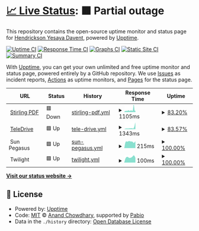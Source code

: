 # [📈 Live Status](https://status.erdav.eu.org): <!--live status--> **🟧 Partial outage**

This repository contains the open-source uptime monitor and status page for [Hendrickson Yesaya Davent](https://status.erdav.eu.org), powered by [Upptime](https://github.com/upptime/upptime).

[![Uptime CI](https://github.com/erdav544/status/workflows/Uptime%20CI/badge.svg)](https://github.com/erdav544/status/actions?query=workflow%3A%22Uptime+CI%22)
[![Response Time CI](https://github.com/erdav544/status/workflows/Response%20Time%20CI/badge.svg)](https://github.com/erdav544/status/actions?query=workflow%3A%22Response+Time+CI%22)
[![Graphs CI](https://github.com/erdav544/status/workflows/Graphs%20CI/badge.svg)](https://github.com/erdav544/status/actions?query=workflow%3A%22Graphs+CI%22)
[![Static Site CI](https://github.com/erdav544/status/workflows/Static%20Site%20CI/badge.svg)](https://github.com/erdav544/status/actions?query=workflow%3A%22Static+Site+CI%22)
[![Summary CI](https://github.com/erdav544/status/workflows/Summary%20CI/badge.svg)](https://github.com/erdav544/status/actions?query=workflow%3A%22Summary+CI%22)

With [Upptime](https://upptime.js.org), you can get your own unlimited and free uptime monitor and status page, powered entirely by a GitHub repository. We use [Issues](https://github.com/erdav544/status/issues) as incident reports, [Actions](https://github.com/erdav544/status/actions) as uptime monitors, and [Pages](https://status.erdav.eu.org) for the status page.

<!--start: status pages-->
<!-- This summary is generated by Upptime (https://github.com/upptime/upptime) -->
<!-- Do not edit this manually, your changes will be overwritten -->
<!-- prettier-ignore -->
| URL | Status | History | Response Time | Uptime |
| --- | ------ | ------- | ------------- | ------ |
| <img alt="" src="https://icons.duckduckgo.com/ip3/pdf.erdav.eu.org.ico" height="13"> [Stirling PDF](https://pdf.erdav.eu.org) | 🟥 Down | [stirling-pdf.yml](https://github.com/erdav544/status/commits/HEAD/history/stirling-pdf.yml) | <details><summary><img alt="Response time graph" src="./graphs/stirling-pdf/response-time-week.png" height="20"> 1105ms</summary><br><a href="https://status.erdav.eu.org/history/stirling-pdf"><img alt="Response time 727" src="https://img.shields.io/endpoint?url=https%3A%2F%2Fraw.githubusercontent.com%2Ferdav544%2Fstatus%2FHEAD%2Fapi%2Fstirling-pdf%2Fresponse-time.json"></a><br><a href="https://status.erdav.eu.org/history/stirling-pdf"><img alt="24-hour response time 722" src="https://img.shields.io/endpoint?url=https%3A%2F%2Fraw.githubusercontent.com%2Ferdav544%2Fstatus%2FHEAD%2Fapi%2Fstirling-pdf%2Fresponse-time-day.json"></a><br><a href="https://status.erdav.eu.org/history/stirling-pdf"><img alt="7-day response time 1105" src="https://img.shields.io/endpoint?url=https%3A%2F%2Fraw.githubusercontent.com%2Ferdav544%2Fstatus%2FHEAD%2Fapi%2Fstirling-pdf%2Fresponse-time-week.json"></a><br><a href="https://status.erdav.eu.org/history/stirling-pdf"><img alt="30-day response time 794" src="https://img.shields.io/endpoint?url=https%3A%2F%2Fraw.githubusercontent.com%2Ferdav544%2Fstatus%2FHEAD%2Fapi%2Fstirling-pdf%2Fresponse-time-month.json"></a><br><a href="https://status.erdav.eu.org/history/stirling-pdf"><img alt="1-year response time 727" src="https://img.shields.io/endpoint?url=https%3A%2F%2Fraw.githubusercontent.com%2Ferdav544%2Fstatus%2FHEAD%2Fapi%2Fstirling-pdf%2Fresponse-time-year.json"></a></details> | <details><summary><a href="https://status.erdav.eu.org/history/stirling-pdf">83.20%</a></summary><a href="https://status.erdav.eu.org/history/stirling-pdf"><img alt="All-time uptime 63.59%" src="https://img.shields.io/endpoint?url=https%3A%2F%2Fraw.githubusercontent.com%2Ferdav544%2Fstatus%2FHEAD%2Fapi%2Fstirling-pdf%2Fuptime.json"></a><br><a href="https://status.erdav.eu.org/history/stirling-pdf"><img alt="24-hour uptime 99.99%" src="https://img.shields.io/endpoint?url=https%3A%2F%2Fraw.githubusercontent.com%2Ferdav544%2Fstatus%2FHEAD%2Fapi%2Fstirling-pdf%2Fuptime-day.json"></a><br><a href="https://status.erdav.eu.org/history/stirling-pdf"><img alt="7-day uptime 83.20%" src="https://img.shields.io/endpoint?url=https%3A%2F%2Fraw.githubusercontent.com%2Ferdav544%2Fstatus%2FHEAD%2Fapi%2Fstirling-pdf%2Fuptime-week.json"></a><br><a href="https://status.erdav.eu.org/history/stirling-pdf"><img alt="30-day uptime 93.45%" src="https://img.shields.io/endpoint?url=https%3A%2F%2Fraw.githubusercontent.com%2Ferdav544%2Fstatus%2FHEAD%2Fapi%2Fstirling-pdf%2Fuptime-month.json"></a><br><a href="https://status.erdav.eu.org/history/stirling-pdf"><img alt="1-year uptime 63.59%" src="https://img.shields.io/endpoint?url=https%3A%2F%2Fraw.githubusercontent.com%2Ferdav544%2Fstatus%2FHEAD%2Fapi%2Fstirling-pdf%2Fuptime-year.json"></a></details>
| <img alt="" src="https://icons.duckduckgo.com/ip3/teledrive.erdav.eu.org.ico" height="13"> [TeleDrive](https://teledrive.erdav.eu.org) | 🟩 Up | [tele-drive.yml](https://github.com/erdav544/status/commits/HEAD/history/tele-drive.yml) | <details><summary><img alt="Response time graph" src="./graphs/tele-drive/response-time-week.png" height="20"> 1343ms</summary><br><a href="https://status.erdav.eu.org/history/tele-drive"><img alt="Response time 560" src="https://img.shields.io/endpoint?url=https%3A%2F%2Fraw.githubusercontent.com%2Ferdav544%2Fstatus%2FHEAD%2Fapi%2Ftele-drive%2Fresponse-time.json"></a><br><a href="https://status.erdav.eu.org/history/tele-drive"><img alt="24-hour response time 5282" src="https://img.shields.io/endpoint?url=https%3A%2F%2Fraw.githubusercontent.com%2Ferdav544%2Fstatus%2FHEAD%2Fapi%2Ftele-drive%2Fresponse-time-day.json"></a><br><a href="https://status.erdav.eu.org/history/tele-drive"><img alt="7-day response time 1343" src="https://img.shields.io/endpoint?url=https%3A%2F%2Fraw.githubusercontent.com%2Ferdav544%2Fstatus%2FHEAD%2Fapi%2Ftele-drive%2Fresponse-time-week.json"></a><br><a href="https://status.erdav.eu.org/history/tele-drive"><img alt="30-day response time 785" src="https://img.shields.io/endpoint?url=https%3A%2F%2Fraw.githubusercontent.com%2Ferdav544%2Fstatus%2FHEAD%2Fapi%2Ftele-drive%2Fresponse-time-month.json"></a><br><a href="https://status.erdav.eu.org/history/tele-drive"><img alt="1-year response time 560" src="https://img.shields.io/endpoint?url=https%3A%2F%2Fraw.githubusercontent.com%2Ferdav544%2Fstatus%2FHEAD%2Fapi%2Ftele-drive%2Fresponse-time-year.json"></a></details> | <details><summary><a href="https://status.erdav.eu.org/history/tele-drive">83.57%</a></summary><a href="https://status.erdav.eu.org/history/tele-drive"><img alt="All-time uptime 51.62%" src="https://img.shields.io/endpoint?url=https%3A%2F%2Fraw.githubusercontent.com%2Ferdav544%2Fstatus%2FHEAD%2Fapi%2Ftele-drive%2Fuptime.json"></a><br><a href="https://status.erdav.eu.org/history/tele-drive"><img alt="24-hour uptime 100.00%" src="https://img.shields.io/endpoint?url=https%3A%2F%2Fraw.githubusercontent.com%2Ferdav544%2Fstatus%2FHEAD%2Fapi%2Ftele-drive%2Fuptime-day.json"></a><br><a href="https://status.erdav.eu.org/history/tele-drive"><img alt="7-day uptime 83.57%" src="https://img.shields.io/endpoint?url=https%3A%2F%2Fraw.githubusercontent.com%2Ferdav544%2Fstatus%2FHEAD%2Fapi%2Ftele-drive%2Fuptime-week.json"></a><br><a href="https://status.erdav.eu.org/history/tele-drive"><img alt="30-day uptime 94.19%" src="https://img.shields.io/endpoint?url=https%3A%2F%2Fraw.githubusercontent.com%2Ferdav544%2Fstatus%2FHEAD%2Fapi%2Ftele-drive%2Fuptime-month.json"></a><br><a href="https://status.erdav.eu.org/history/tele-drive"><img alt="1-year uptime 51.62%" src="https://img.shields.io/endpoint?url=https%3A%2F%2Fraw.githubusercontent.com%2Ferdav544%2Fstatus%2FHEAD%2Fapi%2Ftele-drive%2Fuptime-year.json"></a></details>
| <img alt="" src="https://icons.duckduckgo.com/ip3/null.ico" height="13"> Sun Pegasus | 🟩 Up | [sun-pegasus.yml](https://github.com/erdav544/status/commits/HEAD/history/sun-pegasus.yml) | <details><summary><img alt="Response time graph" src="./graphs/sun-pegasus/response-time-week.png" height="20"> 215ms</summary><br><a href="https://status.erdav.eu.org/history/sun-pegasus"><img alt="Response time 206" src="https://img.shields.io/endpoint?url=https%3A%2F%2Fraw.githubusercontent.com%2Ferdav544%2Fstatus%2FHEAD%2Fapi%2Fsun-pegasus%2Fresponse-time.json"></a><br><a href="https://status.erdav.eu.org/history/sun-pegasus"><img alt="24-hour response time 228" src="https://img.shields.io/endpoint?url=https%3A%2F%2Fraw.githubusercontent.com%2Ferdav544%2Fstatus%2FHEAD%2Fapi%2Fsun-pegasus%2Fresponse-time-day.json"></a><br><a href="https://status.erdav.eu.org/history/sun-pegasus"><img alt="7-day response time 215" src="https://img.shields.io/endpoint?url=https%3A%2F%2Fraw.githubusercontent.com%2Ferdav544%2Fstatus%2FHEAD%2Fapi%2Fsun-pegasus%2Fresponse-time-week.json"></a><br><a href="https://status.erdav.eu.org/history/sun-pegasus"><img alt="30-day response time 208" src="https://img.shields.io/endpoint?url=https%3A%2F%2Fraw.githubusercontent.com%2Ferdav544%2Fstatus%2FHEAD%2Fapi%2Fsun-pegasus%2Fresponse-time-month.json"></a><br><a href="https://status.erdav.eu.org/history/sun-pegasus"><img alt="1-year response time 206" src="https://img.shields.io/endpoint?url=https%3A%2F%2Fraw.githubusercontent.com%2Ferdav544%2Fstatus%2FHEAD%2Fapi%2Fsun-pegasus%2Fresponse-time-year.json"></a></details> | <details><summary><a href="https://status.erdav.eu.org/history/sun-pegasus">100.00%</a></summary><a href="https://status.erdav.eu.org/history/sun-pegasus"><img alt="All-time uptime 100.00%" src="https://img.shields.io/endpoint?url=https%3A%2F%2Fraw.githubusercontent.com%2Ferdav544%2Fstatus%2FHEAD%2Fapi%2Fsun-pegasus%2Fuptime.json"></a><br><a href="https://status.erdav.eu.org/history/sun-pegasus"><img alt="24-hour uptime 100.00%" src="https://img.shields.io/endpoint?url=https%3A%2F%2Fraw.githubusercontent.com%2Ferdav544%2Fstatus%2FHEAD%2Fapi%2Fsun-pegasus%2Fuptime-day.json"></a><br><a href="https://status.erdav.eu.org/history/sun-pegasus"><img alt="7-day uptime 100.00%" src="https://img.shields.io/endpoint?url=https%3A%2F%2Fraw.githubusercontent.com%2Ferdav544%2Fstatus%2FHEAD%2Fapi%2Fsun-pegasus%2Fuptime-week.json"></a><br><a href="https://status.erdav.eu.org/history/sun-pegasus"><img alt="30-day uptime 100.00%" src="https://img.shields.io/endpoint?url=https%3A%2F%2Fraw.githubusercontent.com%2Ferdav544%2Fstatus%2FHEAD%2Fapi%2Fsun-pegasus%2Fuptime-month.json"></a><br><a href="https://status.erdav.eu.org/history/sun-pegasus"><img alt="1-year uptime 100.00%" src="https://img.shields.io/endpoint?url=https%3A%2F%2Fraw.githubusercontent.com%2Ferdav544%2Fstatus%2FHEAD%2Fapi%2Fsun-pegasus%2Fuptime-year.json"></a></details>
| <img alt="" src="https://icons.duckduckgo.com/ip3/null.ico" height="13"> Twilight | 🟩 Up | [twilight.yml](https://github.com/erdav544/status/commits/HEAD/history/twilight.yml) | <details><summary><img alt="Response time graph" src="./graphs/twilight/response-time-week.png" height="20"> 100ms</summary><br><a href="https://status.erdav.eu.org/history/twilight"><img alt="Response time 111" src="https://img.shields.io/endpoint?url=https%3A%2F%2Fraw.githubusercontent.com%2Ferdav544%2Fstatus%2FHEAD%2Fapi%2Ftwilight%2Fresponse-time.json"></a><br><a href="https://status.erdav.eu.org/history/twilight"><img alt="24-hour response time 86" src="https://img.shields.io/endpoint?url=https%3A%2F%2Fraw.githubusercontent.com%2Ferdav544%2Fstatus%2FHEAD%2Fapi%2Ftwilight%2Fresponse-time-day.json"></a><br><a href="https://status.erdav.eu.org/history/twilight"><img alt="7-day response time 100" src="https://img.shields.io/endpoint?url=https%3A%2F%2Fraw.githubusercontent.com%2Ferdav544%2Fstatus%2FHEAD%2Fapi%2Ftwilight%2Fresponse-time-week.json"></a><br><a href="https://status.erdav.eu.org/history/twilight"><img alt="30-day response time 108" src="https://img.shields.io/endpoint?url=https%3A%2F%2Fraw.githubusercontent.com%2Ferdav544%2Fstatus%2FHEAD%2Fapi%2Ftwilight%2Fresponse-time-month.json"></a><br><a href="https://status.erdav.eu.org/history/twilight"><img alt="1-year response time 111" src="https://img.shields.io/endpoint?url=https%3A%2F%2Fraw.githubusercontent.com%2Ferdav544%2Fstatus%2FHEAD%2Fapi%2Ftwilight%2Fresponse-time-year.json"></a></details> | <details><summary><a href="https://status.erdav.eu.org/history/twilight">100.00%</a></summary><a href="https://status.erdav.eu.org/history/twilight"><img alt="All-time uptime 99.85%" src="https://img.shields.io/endpoint?url=https%3A%2F%2Fraw.githubusercontent.com%2Ferdav544%2Fstatus%2FHEAD%2Fapi%2Ftwilight%2Fuptime.json"></a><br><a href="https://status.erdav.eu.org/history/twilight"><img alt="24-hour uptime 100.00%" src="https://img.shields.io/endpoint?url=https%3A%2F%2Fraw.githubusercontent.com%2Ferdav544%2Fstatus%2FHEAD%2Fapi%2Ftwilight%2Fuptime-day.json"></a><br><a href="https://status.erdav.eu.org/history/twilight"><img alt="7-day uptime 100.00%" src="https://img.shields.io/endpoint?url=https%3A%2F%2Fraw.githubusercontent.com%2Ferdav544%2Fstatus%2FHEAD%2Fapi%2Ftwilight%2Fuptime-week.json"></a><br><a href="https://status.erdav.eu.org/history/twilight"><img alt="30-day uptime 100.00%" src="https://img.shields.io/endpoint?url=https%3A%2F%2Fraw.githubusercontent.com%2Ferdav544%2Fstatus%2FHEAD%2Fapi%2Ftwilight%2Fuptime-month.json"></a><br><a href="https://status.erdav.eu.org/history/twilight"><img alt="1-year uptime 99.85%" src="https://img.shields.io/endpoint?url=https%3A%2F%2Fraw.githubusercontent.com%2Ferdav544%2Fstatus%2FHEAD%2Fapi%2Ftwilight%2Fuptime-year.json"></a></details>

<!--end: status pages-->

[**Visit our status website →**](https://status.erdav.eu.org)

## 📄 License

- Powered by: [Upptime](https://github.com/upptime/upptime)
- Code: [MIT](./LICENSE) © [Anand Chowdhary](https://anandchowdhary.com), supported by [Pabio](https://pabio.com)
- Data in the `./history` directory: [Open Database License](https://opendatacommons.org/licenses/odbl/1-0/)
